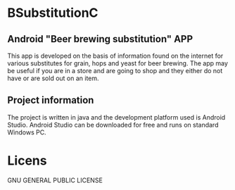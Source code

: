 # BSubstitutionC
## Android "Beer brewing substitution" APP
This app is developed on the basis of information found on the internet for various substitutes for grain, hops and yeast for beer brewing. The app may be useful if you are in a store and are going to shop and they either do not have or are sold out on an item.

## Project information
The project is written in java and the development platform used is Android Studio. Android Studio can be downloaded for free and runs on standard Windows PC.

# Licens
GNU GENERAL PUBLIC LICENSE
